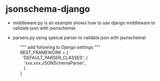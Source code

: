 # jsonschema-django
* middleware.py is an example shows how to use django middleware to validate json with jsonschemal.

* parsers.py using speical parser to vaildate json with jsonschemal

            """ add following to Django settings """  
            REST_FRAMEWORK = {  
              'DEFAULT_PARSER_CLASSES': (  
                    'xxx.xxx.JSONSchemaParser',          
                 )  
            }

